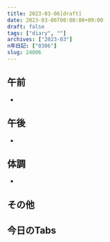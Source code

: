 ```yaml
---
title: 2023-03-06[draft]
date: 2023-03-06T00:00:00+09:00
draft: false
tags: ["diary", ""]
archives: ["2023-03"]
n年日記: ["0306"]
slug: 24006
---
```

## 午前
- 
## 午後
- 
## 体調
- 
## その他
## 今日のTabs